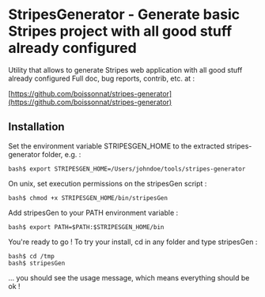 # StripesGenerator - Generate basic Stripes project with all good stuff already configured


Utility that allows to generate Stripes web application with all good stuff already configured
Full doc, bug reports, contrib, etc. at :

[https://github.com/boissonnat/stripes-generator](https://github.com/boissonnat/stripes-generator)


## Installation


Set the environment variable STRIPESGEN_HOME to the extracted stripes-generator folder, e.g. :

```
bash$ export STRIPESGEN_HOME=/Users/johndoe/tools/stripes-generator
```

On unix, set execution permissions on the stripesGen script :

```
bash$ chmod +x STRIPESGEN_HOME/bin/stripesGen
```

Add stripesGen to your PATH environment variable :

```
bash$ export PATH=$PATH:$STRIPESGEN_HOME/bin
```

You're ready to go ! To try your install, cd in any folder and type stripesGen :
```
bash$ cd /tmp
bash$ stripesGen
```

... you should see the usage message, which means everything should be ok !
